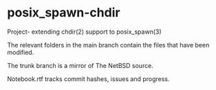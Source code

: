 # posix_spawn-chdir

Project- extending chdir(2) support to posix_spawn(3)

The relevant folders in the main branch contain the files that have been modified.

The trunk branch is a mirror of The NetBSD source.

Notebook.rtf tracks commit hashes, issues and progress.
